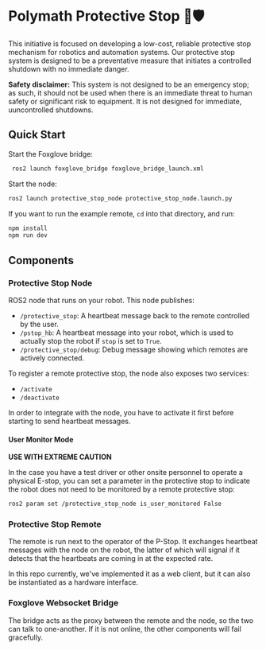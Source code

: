 # Polymath Protective Stop 🛑🛡

This initiative is focused on developing a low-cost, reliable protective stop mechanism for robotics and automation systems. Our protective stop system is designed to be a preventative measure that initiates a controlled shutdown with no immediate danger.

**Safety disclaimer:** This system is not designed to be an emergency stop; as such, it should not be used when there is an immediate threat to human safety or significant risk to equipment. It is not designed for immediate, uuncontrolled shutdowns.

## Quick Start

Start the Foxglove bridge:

```bash
 ros2 launch foxglove_bridge foxglove_bridge_launch.xml
```

Start the node:

```bash
ros2 launch protective_stop_node protective_stop_node.launch.py
```

If you want to run the example remote, `cd` into that directory, and run:

```bash
npm install
npm run dev
```

## Components

### Protective Stop Node

ROS2 node that runs on your robot. This node publishes:

- `/protective_stop`: A heartbeat message back to the remote controlled by the user.
- `/pstop_hb`: A heartbeat message into your robot, which is used to actually stop the robot if `stop` is set to `True`.
- `/protective_stop/debug`: Debug message showing which remotes are actively connected.

To register a remote protective stop, the node also exposes two services:

- `/activate`
- `/deactivate`

In order to integrate with the node, you have to activate it first before starting to send heartbeat messages.


#### User Monitor Mode

**USE WITH EXTREME CAUTION**

In the case you have a test driver or other onsite personnel to operate a physical E-stop, you can set a parameter in the protective stop to indicate the robot does not need to be monitored by a remote protective stop:

```bash
ros2 param set /protective_stop_node is_user_monitored False
```


### Protective Stop Remote

The remote is run next to the operator of the P-Stop. It exchanges heartbeat messages with the node on the robot, the latter of which will signal if it detects that the heartbeats are coming in at the expected rate.

In this repo currently, we've implemented it as a web client, but it can also be instantiated as a hardware interface.


### Foxglove Websocket Bridge

The bridge acts as the proxy between the remote and the node, so the two can talk to one-another. If it is not online, the other components will fail gracefully.
